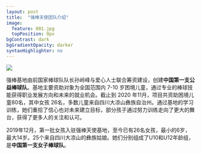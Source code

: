 ```yaml
---
layout: post
title:  "强棒天使团队介绍"
image:
  feature: 001.jpg
  topPosition: 0px
bgContrast: dark
bgGradientOpacity: darker
syntaxHighlighter: no
---
```


![](https://i.loli.net/2021/03/15/8uJAwiyLSZKjx3d.jpg)

强棒基地由前国家棒球队队长孙岭峰与爱心人士联合筹资建设，创建**中国第一支公益棒球队**。基地主要资助对象为全国范围内 7-10 岁困境儿童，通过专业的棒球技能获得职业发展方向和未来的就业机会。截止到 2020 年11月，项目共资助困境儿童80名，其中女孩 26名，多数儿童来自四川大凉山彝族自治州。通过基地的学习训练，她们重拾了信心也对未来建立目标，部分孩子通过努力训练走向了更大的舞台，获得了更多人的关注和认可。

2019年12月，第一批女孩入驻强棒天使基地，至今已有26名女孩，最小的6岁，最大14岁。25个来自四川大凉山的彝族姑娘。她们分别组成了U10和U12年龄组，是**中国第一支女子棒球队**。
